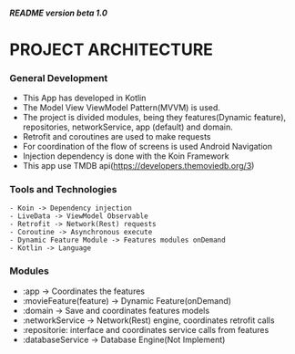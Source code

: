 
##### README version beta 1.0
# PROJECT ARCHITECTURE

### General Development

- This App has developed in Kotlin
- The Model View ViewModel Pattern(MVVM) is used.
- The project is divided modules, being they features(Dynamic feature), repositories, networkService, app (default) and domain.
- Retrofit and coroutines are used to make requests
- For coordination of the flow of screens is used Android Navigation
- Injection dependency is done with the Koin Framework
- This app use TMDB api(https://developers.themoviedb.org/3)

### Tools and Technologies
    - Koin -> Dependency injection
    - LiveData -> ViewModel Observable
    - Retrofit -> Network(Rest) requests
    - Coroutine -> Asynchronous execute
    - Dynamic Feature Module -> Features modules onDemand
    - Kotlin -> Language

### Modules

- :app -> Coordinates the features
- :movieFeature(feature) -> Dynamic Feature(onDemand)
- :domain -> Save and coordinates features models
- :networkService -> Network(Rest) engine, coordinates retrofit calls
- :repositorie: interface and coordinates service calls from features
- :databaseService ->  Database Engine(Not Implement)
